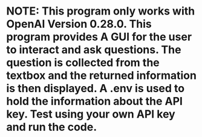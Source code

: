 # NOTE: This program only works with OpenAI Version 0.28.0. This program provides A GUI for the user to interact and ask questions. The question is collected from the textbox and the returned information is then displayed. A .env is used to hold the information about the API key. Test using your own API key and run the code. 